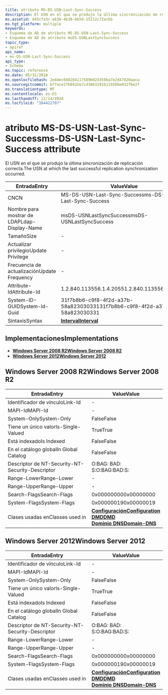 ```yaml
---
title: atributo MS-DS-USN-Last-Sync-Success
description: El USN en el que se produjo la última sincronización de replicación correcta.
ms.assetid: 445cfa3c-a638-4b30-bb5d-15212c72acbb
ms.tgt_platform: multiple
keywords:
- Esquema de AD de atributo MS-DS-USN-Last-Sync-Success
- Esquema de AD de atributo msDS-USNLastSyncSuccess
topic_type:
- apiref
api_name:
- ms-DS-USN-Last-Sync-Success
api_type:
- Schema
ms.topic: reference
ms.date: 05/31/2018
ms.openlocfilehash: 2e44ec040284117589b02d359ba7e2d47020aaca
ms.sourcegitcommit: b77ace27b0432e7cd3863191b11926be032fbe2f
ms.translationtype: MT
ms.contentlocale: es-ES
ms.lasthandoff: 12/14/2020
ms.locfileid: "104422707"
---
```

# <a name="ms-ds-usn-last-sync-success-attribute"></a><span data-ttu-id="b0ec7-105">atributo MS-DS-USN-Last-Sync-Success</span><span class="sxs-lookup"><span data-stu-id="b0ec7-105">ms-DS-USN-Last-Sync-Success attribute</span></span>

<span data-ttu-id="b0ec7-106">El USN en el que se produjo la última sincronización de replicación correcta.</span><span class="sxs-lookup"><span data-stu-id="b0ec7-106">The USN at which the last successful replication synchronization occurred.</span></span>



| <span data-ttu-id="b0ec7-107">Entrada</span><span class="sxs-lookup"><span data-stu-id="b0ec7-107">Entry</span></span> | <span data-ttu-id="b0ec7-108">Value</span><span class="sxs-lookup"><span data-stu-id="b0ec7-108">Value</span></span> |
|-------------------|--------------------------------------|
| <span data-ttu-id="b0ec7-109">CN</span><span class="sxs-lookup"><span data-stu-id="b0ec7-109">CN</span></span>                | <span data-ttu-id="b0ec7-110">MS-DS-USN-Last-Sync-Success</span><span class="sxs-lookup"><span data-stu-id="b0ec7-110">ms-DS-USN-Last-Sync-Success</span></span>          |
| <span data-ttu-id="b0ec7-111">Nombre para mostrar de LDAP</span><span class="sxs-lookup"><span data-stu-id="b0ec7-111">Ldap-Display-Name</span></span> | <span data-ttu-id="b0ec7-112">msDS-USNLastSyncSuccess</span><span class="sxs-lookup"><span data-stu-id="b0ec7-112">msDS-USNLastSyncSuccess</span></span>              |
| <span data-ttu-id="b0ec7-113">Tamaño</span><span class="sxs-lookup"><span data-stu-id="b0ec7-113">Size</span></span>              | \-                                   |
| <span data-ttu-id="b0ec7-114">Actualizar privilegio</span><span class="sxs-lookup"><span data-stu-id="b0ec7-114">Update Privilege</span></span>  | \-                                   |
| <span data-ttu-id="b0ec7-115">Frecuencia de actualización</span><span class="sxs-lookup"><span data-stu-id="b0ec7-115">Update Frequency</span></span>  | \-                                   |
| <span data-ttu-id="b0ec7-116">Attribute-Id</span><span class="sxs-lookup"><span data-stu-id="b0ec7-116">Attribute-Id</span></span>      | <span data-ttu-id="b0ec7-117">1.2.840.113556.1.4.2055</span><span class="sxs-lookup"><span data-stu-id="b0ec7-117">1.2.840.113556.1.4.2055</span></span>              |
| <span data-ttu-id="b0ec7-118">System-ID-GUID</span><span class="sxs-lookup"><span data-stu-id="b0ec7-118">System-Id-Guid</span></span>    | <span data-ttu-id="b0ec7-119">31f7b8b6-c9f8-4f2d-a37b-58a823030331</span><span class="sxs-lookup"><span data-stu-id="b0ec7-119">31f7b8b6-c9f8-4f2d-a37b-58a823030331</span></span> |
| <span data-ttu-id="b0ec7-120">Sintaxis</span><span class="sxs-lookup"><span data-stu-id="b0ec7-120">Syntax</span></span>            | [<span data-ttu-id="b0ec7-121">**Interval**</span><span class="sxs-lookup"><span data-stu-id="b0ec7-121">**Interval**</span></span>](s-interval.md)       |



## <a name="implementations"></a><span data-ttu-id="b0ec7-122">Implementaciones</span><span class="sxs-lookup"><span data-stu-id="b0ec7-122">Implementations</span></span>

-   [<span data-ttu-id="b0ec7-123">**Windows Server 2008 R2**</span><span class="sxs-lookup"><span data-stu-id="b0ec7-123">**Windows Server 2008 R2**</span></span>](#windows-server-2008-r2)
-   [<span data-ttu-id="b0ec7-124">**Windows Server 2012**</span><span class="sxs-lookup"><span data-stu-id="b0ec7-124">**Windows Server 2012**</span></span>](#windows-server-2012)

## <a name="windows-server-2008-r2"></a><span data-ttu-id="b0ec7-125">Windows Server 2008 R2</span><span class="sxs-lookup"><span data-stu-id="b0ec7-125">Windows Server 2008 R2</span></span>



| <span data-ttu-id="b0ec7-126">Entrada</span><span class="sxs-lookup"><span data-stu-id="b0ec7-126">Entry</span></span> | <span data-ttu-id="b0ec7-127">Value</span><span class="sxs-lookup"><span data-stu-id="b0ec7-127">Value</span></span> |
|------------------------|----------------------------------------------------------------------------------------------------------------------------------|
| <span data-ttu-id="b0ec7-128">Identificador de vínculo</span><span class="sxs-lookup"><span data-stu-id="b0ec7-128">Link-Id</span></span>                | \-                                                                                                                               |
| <span data-ttu-id="b0ec7-129">MAPI-Id</span><span class="sxs-lookup"><span data-stu-id="b0ec7-129">MAPI-Id</span></span>                | \-                                                                                                                               |
| <span data-ttu-id="b0ec7-130">System-Only</span><span class="sxs-lookup"><span data-stu-id="b0ec7-130">System-Only</span></span>            | <span data-ttu-id="b0ec7-131">False</span><span class="sxs-lookup"><span data-stu-id="b0ec7-131">False</span></span>                                                                                                                            |
| <span data-ttu-id="b0ec7-132">Tiene un único valor</span><span class="sxs-lookup"><span data-stu-id="b0ec7-132">Is-Single-Valued</span></span>       | <span data-ttu-id="b0ec7-133">True</span><span class="sxs-lookup"><span data-stu-id="b0ec7-133">True</span></span>                                                                                                                             |
| <span data-ttu-id="b0ec7-134">Está indexado</span><span class="sxs-lookup"><span data-stu-id="b0ec7-134">Is Indexed</span></span>             | <span data-ttu-id="b0ec7-135">False</span><span class="sxs-lookup"><span data-stu-id="b0ec7-135">False</span></span>                                                                                                                            |
| <span data-ttu-id="b0ec7-136">En el catálogo global</span><span class="sxs-lookup"><span data-stu-id="b0ec7-136">In Global Catalog</span></span>      | <span data-ttu-id="b0ec7-137">False</span><span class="sxs-lookup"><span data-stu-id="b0ec7-137">False</span></span>                                                                                                                            |
| <span data-ttu-id="b0ec7-138">Descriptor de NT-Security-</span><span class="sxs-lookup"><span data-stu-id="b0ec7-138">NT-Security-Descriptor</span></span> | <span data-ttu-id="b0ec7-139">O:BAG: BAD: S:</span><span class="sxs-lookup"><span data-stu-id="b0ec7-139">O:BAG:BAD:S:</span></span>                                                                                                                     |
| <span data-ttu-id="b0ec7-140">Range-Lower</span><span class="sxs-lookup"><span data-stu-id="b0ec7-140">Range-Lower</span></span>            | \-                                                                                                                               |
| <span data-ttu-id="b0ec7-141">Range-Upper</span><span class="sxs-lookup"><span data-stu-id="b0ec7-141">Range-Upper</span></span>            | \-                                                                                                                               |
| <span data-ttu-id="b0ec7-142">Search-Flags</span><span class="sxs-lookup"><span data-stu-id="b0ec7-142">Search-Flags</span></span>           | <span data-ttu-id="b0ec7-143">0x00000000</span><span class="sxs-lookup"><span data-stu-id="b0ec7-143">0x00000000</span></span>                                                                                                                       |
| <span data-ttu-id="b0ec7-144">System-Flags</span><span class="sxs-lookup"><span data-stu-id="b0ec7-144">System-Flags</span></span>           | <span data-ttu-id="b0ec7-145">0x00000019</span><span class="sxs-lookup"><span data-stu-id="b0ec7-145">0x00000019</span></span>                                                                                                                       |
| <span data-ttu-id="b0ec7-146">Clases usadas en</span><span class="sxs-lookup"><span data-stu-id="b0ec7-146">Classes used in</span></span>        | [<span data-ttu-id="b0ec7-147">**Configuración**</span><span class="sxs-lookup"><span data-stu-id="b0ec7-147">**Configuration**</span></span>](c-configuration.md)<br/> [<span data-ttu-id="b0ec7-148">**DMD**</span><span class="sxs-lookup"><span data-stu-id="b0ec7-148">**DMD**</span></span>](c-dmd.md)<br/> [<span data-ttu-id="b0ec7-149">**Dominio DNS**</span><span class="sxs-lookup"><span data-stu-id="b0ec7-149">**Domain-DNS**</span></span>](c-domaindns.md)<br/> |



## <a name="windows-server-2012"></a><span data-ttu-id="b0ec7-150">Windows Server 2012</span><span class="sxs-lookup"><span data-stu-id="b0ec7-150">Windows Server 2012</span></span>



| <span data-ttu-id="b0ec7-151">Entrada</span><span class="sxs-lookup"><span data-stu-id="b0ec7-151">Entry</span></span> | <span data-ttu-id="b0ec7-152">Value</span><span class="sxs-lookup"><span data-stu-id="b0ec7-152">Value</span></span> |
|------------------------|----------------------------------------------------------------------------------------------------------------------------------|
| <span data-ttu-id="b0ec7-153">Identificador de vínculo</span><span class="sxs-lookup"><span data-stu-id="b0ec7-153">Link-Id</span></span>                | \-                                                                                                                               |
| <span data-ttu-id="b0ec7-154">MAPI-Id</span><span class="sxs-lookup"><span data-stu-id="b0ec7-154">MAPI-Id</span></span>                | \-                                                                                                                               |
| <span data-ttu-id="b0ec7-155">System-Only</span><span class="sxs-lookup"><span data-stu-id="b0ec7-155">System-Only</span></span>            | <span data-ttu-id="b0ec7-156">False</span><span class="sxs-lookup"><span data-stu-id="b0ec7-156">False</span></span>                                                                                                                            |
| <span data-ttu-id="b0ec7-157">Tiene un único valor</span><span class="sxs-lookup"><span data-stu-id="b0ec7-157">Is-Single-Valued</span></span>       | <span data-ttu-id="b0ec7-158">True</span><span class="sxs-lookup"><span data-stu-id="b0ec7-158">True</span></span>                                                                                                                             |
| <span data-ttu-id="b0ec7-159">Está indexado</span><span class="sxs-lookup"><span data-stu-id="b0ec7-159">Is Indexed</span></span>             | <span data-ttu-id="b0ec7-160">False</span><span class="sxs-lookup"><span data-stu-id="b0ec7-160">False</span></span>                                                                                                                            |
| <span data-ttu-id="b0ec7-161">En el catálogo global</span><span class="sxs-lookup"><span data-stu-id="b0ec7-161">In Global Catalog</span></span>      | <span data-ttu-id="b0ec7-162">False</span><span class="sxs-lookup"><span data-stu-id="b0ec7-162">False</span></span>                                                                                                                            |
| <span data-ttu-id="b0ec7-163">Descriptor de NT-Security-</span><span class="sxs-lookup"><span data-stu-id="b0ec7-163">NT-Security-Descriptor</span></span> | <span data-ttu-id="b0ec7-164">O:BAG: BAD: S:</span><span class="sxs-lookup"><span data-stu-id="b0ec7-164">O:BAG:BAD:S:</span></span>                                                                                                                     |
| <span data-ttu-id="b0ec7-165">Range-Lower</span><span class="sxs-lookup"><span data-stu-id="b0ec7-165">Range-Lower</span></span>            | \-                                                                                                                               |
| <span data-ttu-id="b0ec7-166">Range-Upper</span><span class="sxs-lookup"><span data-stu-id="b0ec7-166">Range-Upper</span></span>            | \-                                                                                                                               |
| <span data-ttu-id="b0ec7-167">Search-Flags</span><span class="sxs-lookup"><span data-stu-id="b0ec7-167">Search-Flags</span></span>           | <span data-ttu-id="b0ec7-168">0x00000000</span><span class="sxs-lookup"><span data-stu-id="b0ec7-168">0x00000000</span></span>                                                                                                                       |
| <span data-ttu-id="b0ec7-169">System-Flags</span><span class="sxs-lookup"><span data-stu-id="b0ec7-169">System-Flags</span></span>           | <span data-ttu-id="b0ec7-170">0x00000019</span><span class="sxs-lookup"><span data-stu-id="b0ec7-170">0x00000019</span></span>                                                                                                                       |
| <span data-ttu-id="b0ec7-171">Clases usadas en</span><span class="sxs-lookup"><span data-stu-id="b0ec7-171">Classes used in</span></span>        | [<span data-ttu-id="b0ec7-172">**Configuración**</span><span class="sxs-lookup"><span data-stu-id="b0ec7-172">**Configuration**</span></span>](c-configuration.md)<br/> [<span data-ttu-id="b0ec7-173">**DMD**</span><span class="sxs-lookup"><span data-stu-id="b0ec7-173">**DMD**</span></span>](c-dmd.md)<br/> [<span data-ttu-id="b0ec7-174">**Dominio DNS**</span><span class="sxs-lookup"><span data-stu-id="b0ec7-174">**Domain-DNS**</span></span>](c-domaindns.md)<br/> |



 

 






